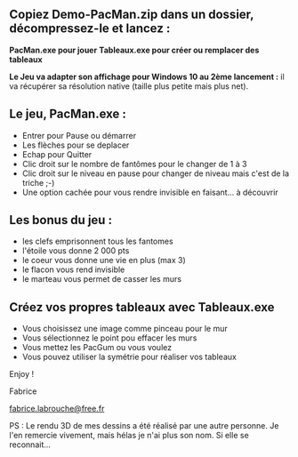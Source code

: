 
Copiez Demo-PacMan.zip dans un dossier, décompressez-le et lancez :
-
**PacMan.exe pour jouer**
**Tableaux.exe pour créer ou remplacer des tableaux**

**Le Jeu va adapter son affichage pour Windows 10 au 2ème lancement :**
il va récupérer sa résolution native (taille plus petite mais plus net).


Le jeu, PacMan.exe :
-
- Entrer pour Pause ou démarrer
- Les flèches pour se deplacer
- Echap pour Quitter
- Clic droit sur le nombre de fantômes pour le changer de 1 à 3
- Clic droit sur le niveau en pause pour changer de niveau mais c'est de la triche ;-)
- Une option cachée pour vous rendre invisible en faisant... à découvrir


Les bonus du jeu :
-
- les clefs emprisonnent tous les fantomes
- l'étoile vous donne 2 000 pts
- le coeur vous donne une vie en plus (max 3)
- le flacon vous rend invisible
- le marteau vous permet de casser les murs



Créez vos propres tableaux avec Tableaux.exe
-
- Vous choisissez une image comme pinceau pour le mur
- Vous sélectionnez le point pou effacer les murs
- Vous mettez les PacGum ou vous voulez
- Vous pouvez utiliser la symétrie pour réaliser vos tableaux


Enjoy !

Fabrice

<fabrice.labrouche@free.fr>


PS : Le rendu 3D de mes dessins a été réalisé par une autre personne. 
Je l'en remercie vivement, mais hélas je n'ai plus son nom. 
Si elle se reconnait...
